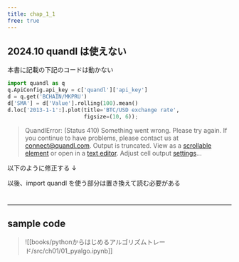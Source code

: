 ```yaml
---
title: chap_1_1
free: true
---
```

## 2024.10 quandl は使えない

本書に記載の下記のコードは動かない
```python
import quandl as q
q.ApiConfig.api_key = c['quandl']['api_key']
d = q.get('BCHAIN/MKPRU')
d['SMA'] = d['Value'].rolling(100).mean()
d.loc['2013-1-1':].plot(title='BTC/USD exchange rate',
                        figsize=(10, 6));
```
>QuandlError: (Status 410) Something went wrong. Please try again. If you continue to have problems, please contact us at connect@quandl.com.
>Output is truncated. View as a [scrollable element](command:cellOutput.enableScrolling?f564612b-afb2-493f-899d-1d8f0b7c29d1) or open in a [text editor](command:workbench.action.openLargeOutput?f564612b-afb2-493f-899d-1d8f0b7c29d1). Adjust cell output [settings](command:workbench.action.openSettings?%5B%22%40tag%3AnotebookOutputLayout%22%5D)...

以下のように修正する
↓



以後、import quandl を使う部分は置き換えて読む必要がある


#
---
## sample code
>![[books/pythonからはじめるアルゴリズムトレード/src/ch01/01_pyalgo.ipynb]]
